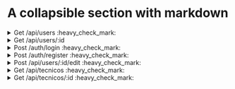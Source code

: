 # A collapsible section with markdown
<details>
  
  <summary> Get /api/users :heavy_check_mark: </summary>
  
  
  ### **devolve**
  #### Sucess :white_check_mark:
  ![alt text](https://raw.githubusercontent.com/iptomar/Brandi-2018-2019-Turma-A/master/Server/postman_screenshots/utilizadores/GETUsers/getAllusers_sucess.PNG)
  #### DB down :x:
  ![alt text](https://raw.githubusercontent.com/iptomar/Brandi-2018-2019-Turma-A/master/Server/postman_screenshots/utilizadores/GETUsers/getAllUsers_dbDown.PNG)
  
 </details>
 
<details>
  
  <summary> Get /api/users/:id </summary>
   ### **recebe** 
    > id
  ### **devolve:**
  #### Sucess :white_check_mark:
  ![alt text](https://raw.githubusercontent.com/iptomar/Brandi-2018-2019-Turma-A/master/Server/postman_screenshots/utilizadores/GetSingleUser/getSingleUserDetails_Authenticated.PNG)
  #### Unsuccess :x:
  ##### DBDown
  ![alt text](https://raw.githubusercontent.com/iptomar/Brandi-2018-2019-Turma-A/master/Server/postman_screenshots/utilizadores/GetSingleUser/DBDown.PNG)
  ##### NotAuthenticated
  ![alt text](https://raw.githubusercontent.com/iptomar/Brandi-2018-2019-Turma-A/master/Server/postman_screenshots/utilizadores/GetSingleUser/NotAuthenticated.PNG)
  ##### diferentID
  ![alt text](https://raw.githubusercontent.com/iptomar/Brandi-2018-2019-Turma-A/master/Server/postman_screenshots/utilizadores/GetSingleUser/getSingleUserDetails_Authenticated_ID_diferente.PNG)

 </details>
<details>
  
  <summary> Post /auth/login :heavy_check_mark: </summary>
  ### **recebe**
  >id
  ### **devolve**
  #### Sucess :white_check_mark:
  ![alt text](https://raw.githubusercontent.com/iptomar/Brandi-2018-2019-Turma-A/master/Server/postman_screenshots/utilizadores/Login/LoginSucess.PNG)
  #### Unsucess :x:
  ##### Login not valid
  ![alt text](https://raw.githubusercontent.com/iptomar/Brandi-2018-2019-Turma-A/master/Server/postman_screenshots/utilizadores/Login/LoginNotValid.PNG)
  ##### DB Down
  ![alt text](https://raw.githubusercontent.com/iptomar/Brandi-2018-2019-Turma-A/master/Server/postman_screenshots/utilizadores/Login/NoDatabaseConnection.PNG)

</details>
<details>
  
  <summary> Post /auth/register :heavy_check_mark: </summary>
  ### **recebe**
  > login,password,email,roleFK
  ### **devolve**
  #### Sucess :white_check_mark:
  ![alt text](https://raw.githubusercontent.com/iptomar/Brandi-2018-2019-Turma-A/master/Server/postman_screenshots/utilizadores/RegisterUser/registerUser_authenticated_sucess.PNG)
  #### Unsucess :x:
  ##### Field Error
  ![alt text](https://raw.githubusercontent.com/iptomar/Brandi-2018-2019-Turma-A/master/Server/postman_screenshots/utilizadores/RegisterUser/registerUser_authenticated_emailNotValid.PNG)
  ##### Not Authenticated
  ![alt text](https://raw.githubusercontent.com/iptomar/Brandi-2018-2019-Turma-A/master/Server/postman_screenshots/utilizadores/RegisterUser/registerUser_Notauthenticated.PNG)
  ##### No Permissions
  ![alt text](https://raw.githubusercontent.com/iptomar/Brandi-2018-2019-Turma-A/master/Server/postman_screenshots/utilizadores/RegisterUser/registerUser_NoPermissions.PNG)
  ##### DB Down
  ![alt text](https://raw.githubusercontent.com/iptomar/Brandi-2018-2019-Turma-A/master/Server/postman_screenshots/utilizadores/RegisterUser/NoDatabaseConnection.PNG)

 </details>
<details> 
    
  <summary> Post /api/users/:id/edit :heavy_check_mark: </summary>
  ### **recebe**
  >id,login,email,roleFK
  ### **devolve**
  #### Sucess :white_check_mark:
  ![alt text](https://raw.githubusercontent.com/iptomar/Brandi-2018-2019-Turma-A/master/Server/postman_screenshots/utilizadores/changeUser/Sucess_Authenticated.PNG)
  #### Unsucess :x:
  ##### No Permission
  ![alt text](https://raw.githubusercontent.com/iptomar/Brandi-2018-2019-Turma-A/master/Server/postman_screenshots/utilizadores/changeUser/NotAuthorized.PNG)
  ##### Not Authenticated
  ![alt text](https://raw.githubusercontent.com/iptomar/Brandi-2018-2019-Turma-A/master/Server/postman_screenshots/utilizadores/changeUser/NotAuthenticated.PNG)
  ##### Duplicate Inputs
  ![alt text](https://raw.githubusercontent.com/iptomar/Brandi-2018-2019-Turma-A/master/Server/postman_screenshots/utilizadores/changeUser/DuplicateInputs.PNG)
  
 </details>
 <details> 
    
  <summary> Get /api/tecnicos :heavy_check_mark: </summary>
  
  ### **recebe**
  > nada
  ### **devolve**
  #### Sucess :white_check_mark:
  ![alt text](https://raw.githubusercontent.com/iptomar/Brandi-2018-2019-Turma-A/master/Server/postman_screenshots/tecnicos/getAll/getTecnicos.PNG)
  #### Unsucess :x:
  ##### no Token
  ![alt text](https://raw.githubusercontent.com/iptomar/Brandi-2018-2019-Turma-A/master/Server/postman_screenshots/tecnicos/getAll/noToken.PNG)
  ##### db Down
  ![alt text](https://raw.githubusercontent.com/iptomar/Brandi-2018-2019-Turma-A/master/Server/postman_screenshots/tecnicos/getAll/dbDown.PNG)

 </details>
<details>
  
  <summary> Get /api/tecnicos/:id :heavy_check_mark:</summary>
  ### **recebe**
  > nada
  ### **devolve**
  #### Sucess :white_check_mark:
  ![alt text](https://raw.githubusercontent.com/iptomar/Brandi-2018-2019-Turma-A/master/Server/postman_screenshots/tecnicos/getTecnicoID/Sucess.PNG)
  #### Unsucess :x:
  ##### DB Down
  ![alt text](https://raw.githubusercontent.com/iptomar/Brandi-2018-2019-Turma-A/master/Server/postman_screenshots/tecnicos/getTecnicoID/DBDown.PNG)
  ##### No Token
  ![alt text](https://raw.githubusercontent.com/iptomar/Brandi-2018-2019-Turma-A/master/Server/postman_screenshots/tecnicos/getTecnicoID/NoToken.PNG)

   </details>
  
